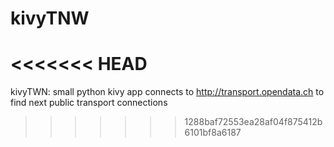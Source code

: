 # kivyTNW
<<<<<<< HEAD
=======
kivyTWN: small python kivy app connects to http://transport.opendata.ch to find next public transport connections
>>>>>>> 1288baf72553ea28af04f875412b6101bf8a6187

